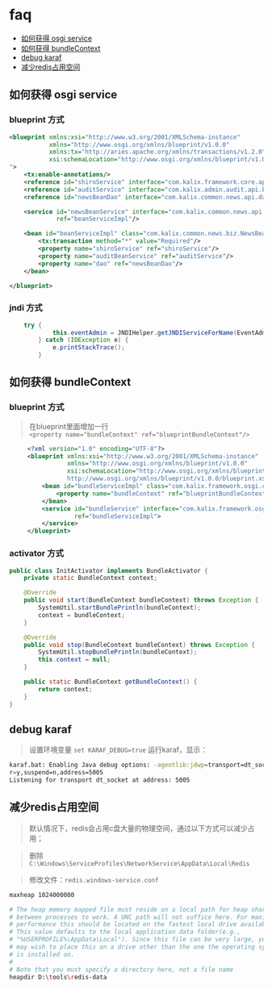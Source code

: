 # faq

- [如何获得 osgi service](#如何获得-osgi-service)
- [如何获得 bundleContext](#如何获得-bundleContext)
- [debug karaf](#debug-karaf)
- [减少redis占用空间](#减少redis占用空间)

## 如何获得 osgi service

### blueprint 方式

```xml
<blueprint xmlns:xsi="http://www.w3.org/2001/XMLSchema-instance"
           xmlns="http://www.osgi.org/xmlns/blueprint/v1.0.0"
           xmlns:tx="http://aries.apache.org/xmlns/transactions/v1.2.0"
           xsi:schemaLocation="http://www.osgi.org/xmlns/blueprint/v1.0.0 http://www.osgi.org/xmlns/blueprint/v1.0.0/blueprint.xsd
">
    <tx:enable-annotations/>
    <reference id="shiroService" interface="com.kalix.framework.core.api.security.IShiroService"/>
    <reference id="auditService" interface="com.kalix.admin.audit.api.biz.IAuditBeanService"/>
    <reference id="newsBeanDao" interface="com.kalix.common.news.api.dao.INewsBeanDao"/>

    <service id="newsBeanService" interface="com.kalix.common.news.api.biz.INewsBeanService"
             ref="beanServiceImpl"/>

    <bean id="beanServiceImpl" class="com.kalix.common.news.biz.NewsBeanServiceImpl">
        <tx:transaction method="*" value="Required"/>
        <property name="shiroService" ref="shiroService"/>
        <property name="auditBeanService" ref="auditService"/>
        <property name="dao" ref="newsBeanDao"/>
    </bean>

</blueprint>
```

### jndi 方式

```java
    try {
            this.eventAdmin = JNDIHelper.getJNDIServiceForName(EventAdmin.class.getName());
        } catch (IOException e) {
            e.printStackTrace();
        }
```

## 如何获得 bundleContext

### blueprint 方式 

> 在blueprint里面增加一行  
``` <property name="bundleContext" ref="blueprintBundleContext"/> ```

```xml
     <?xml version="1.0" encoding="UTF-8"?>
     <blueprint xmlns:xsi="http://www.w3.org/2001/XMLSchema-instance"
                xmlns="http://www.osgi.org/xmlns/blueprint/v1.0.0"
                xsi:schemaLocation="http://www.osgi.org/xmlns/blueprint/v1.0.0
                http://www.osgi.org/xmlns/blueprint/v1.0.0/blueprint.xsd">
         <bean id="bundleServiceImpl" class="com.kalix.framework.osgi.core.BundleServiceImpl">
             <property name="bundleContext" ref="blueprintBundleContext"/>
         </bean>
         <service id="bundleService" interface="com.kalix.framework.osgi.api.IBundleService"
                  ref="bundleServiceImpl">
         </service>
     </blueprint>
```

### activator 方式 

```java
public class InitActivator implements BundleActivator {
    private static BundleContext context;

    @Override
    public void start(BundleContext bundleContext) throws Exception {
        SystemUtil.startBundlePrintln(bundleContext);
        context = bundleContext;
    }

    @Override
    public void stop(BundleContext bundleContext) throws Exception {
        SystemUtil.stopBundlePrintln(bundleContext);
        this.context = null;
    }

    public static BundleContext getBundleContext() {
        return context;
    }
}
```

## debug karaf
> 设置环境变量 ```set KARAF_DEBUG=true```
>运行karaf，显示：
```bash
karaf.bat: Enabling Java debug options: -agentlib:jdwp=transport=dt_socket,serve
r=y,suspend=n,address=5005
Listening for transport dt_socket at address: 5005
```

## 减少redis占用空间

> 默认情况下，redis会占用c盘大量的物理空间，通过以下方式可以减少占用；

> 删除```C:\Windows\ServiceProfiles\NetworkService\AppData\Local\Redis```

> 修改文件：```redis.windows-service.conf```

```bash
maxheap 1024000000

# The heap memory mapped file must reside on a local path for heap sharing
# between processes to work. A UNC path will not suffice here. For maximum
# performance this should be located on the fastest local drive available.
# This value defaults to the local application data folder(e.g.,
# "%USERPROFILE%\AppData\Local"). Since this file can be very large, you
# may wish to place this on a drive other than the one the operating system
# is installed on.
#
# Note that you must specify a directory here, not a file name
heapdir D:\tools\redis-data
```

